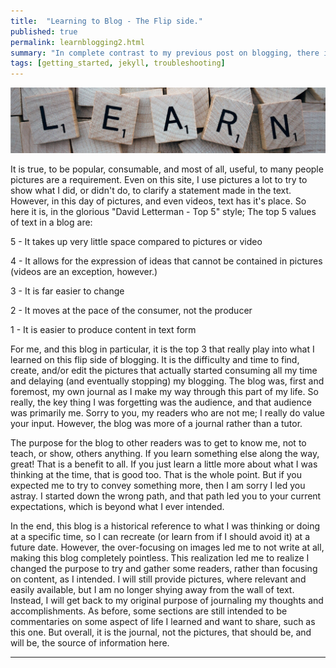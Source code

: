 ```yaml
---
title:  "Learning to Blog - The Flip side."
published: true
permalink: learnblogging2.html
summary: "In complete contrast to my previous post on blogging, there is some value in the infamous 'Wall of Text'."
tags: [getting_started, jekyll, troubleshooting]
---
```


![alt text:  Learn Banner][learn]

It is true, to be popular, consumable, and most of all, useful, to many people pictures are a requirement. Even on this site, I use pictures a lot to try to show what I did, or didn't do, to clarify a statement made in the text. However, in this day of pictures, and even videos, text has it's place. So here it is, in the glorious "David Letterman - Top 5" style; The top 5 values of text in a blog are:

5 - It takes up very little space compared to pictures or video

4 - It allows for the expression of ideas that cannot be contained in pictures (videos are an exception, however.)

3 - It is far easier to change

2 - It moves at the pace of the consumer, not the producer

1 - It is easier to produce content in text form

For me, and this blog in particular, it is the top 3 that really play into what I learned on this flip side of blogging. It is the difficulty and time to find, create, and/or edit the pictures that actually started consuming all my time and delaying (and eventually stopping) my blogging. The blog was, first and foremost, my own journal as I make my way through this part of my life. So really, the key thing I was forgetting was the audience, and that audience was primarily me. Sorry to you, my readers who are not me; I really do value your input. However, the blog was more of a journal rather than a tutor.

The purpose for the blog to other readers was to get to know me, not to teach, or show, others anything. If you learn something else along the way, great! That is a benefit to all. If you just learn a little more about what I was thinking at the time, that is good too. That is the whole point. But if you expected me to try to convey something more, then I am sorry I led you astray. I started down the wrong path, and that path led you to your current expectations, which is beyond what I ever intended.

In the end, this blog is a historical reference to what I was thinking or doing at a specific time, so I can recreate (or learn from if I should avoid it) at a future date. However, the over-focusing on images led me to not write at all, making this blog completely pointless. This realization led me to realize I changed the purpose to try and gather some readers, rather than focusing on content, as I intended. I will still provide pictures, where relevant and easily available, but I am no longer shying away from the wall of text. Instead, I will get back to my original purpose of journaling my thoughts and accomplishments. As before, some sections are still intended to be commentaries on some aspect of life I learned and want to share, such as this one. But overall, it is the journal, not the pictures, that should be, and will be, the source of information here.

---

[learn]:  images/Banners/learnbanner.png "Learn Banner"